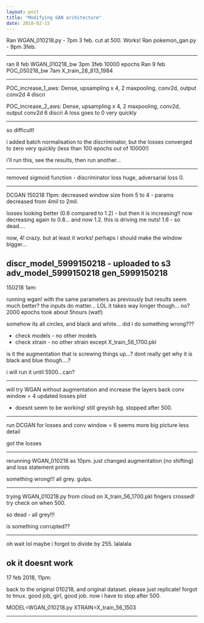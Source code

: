 ```yaml
---
layout: post
title: "Modifying GAN architecture"
date: 2018-02-15
---
```


Ran WGAN_010218.py - 7pm 3 feb. cut at 500. Works!
Ran pokemon_gan.py - 9pm 3feb. 

---

ran 8 feb WGAN_010218_bw 3pm 3feb 10000 epochs
Ran 9 feb POC_050218_bw 7am X_train_28_813_1984

---

POC_increase_1_aws: 
Dense, upsampling x 4, 2 maxpooling, conv2d, output conv2d
4 discri

POC_increase_2_aws: 
Dense, upsampling x 4, 2 maxpooling, conv2d, output conv2d
6 discri
A loss goes to 0 very quickly

---

so difficult!

i added batch normalisation to the discriminator, but the losses converged to zero very quickly (less than 100 epochs out of 10000!)

i'll run this, see the results, then run another...

---

removed sigmoid function - discriminator loss huge, adversarial loss 0.

---

DCGAN
150218 11pm: decreased window size from 5 to 4 - params decreased from 4mil to 2mil.

losses looking better (0.6 compared to 1.2) - but then it is increasing!! now decreasing again to 0.8... and now 1.2. this is driving me nuts! 1.6 - so dead....

now, 4! crazy. but at least it works! perhaps i should make the window bigger...


discr_model_5999150218 - uploaded to s3
adv_model_5999150218
gen_5999150218
---

150218 1am:

running wgan! with the same parameters as previously but results seem much better?
the inputs do matter... LOL
it takes way longer though... no? 2000 epochs took about 5hours (wat!)

somehow its all circles, and black and white... did i do something wrong???

- check models - no other models
- check xtrain - no other xtrain except X_train_56_1700.pkl

is it the augmentation that is screwing things up...? dont really get why it is black and blue though....?

i will run it until 5500...can?

---

will try WGAN without augmentation
and increase the layers back
conv window = 4
updated losses plot

- doesnt seem to be working! still greyish bg. stopped after 500.

---

run DCGAN for losses and conv window = 6
seems more big picture
less detail

got the losses

---

rerunning WGAN_010218 as 10pm.
just changed augmentation (no shifting) and loss statement prints

something wrong!!! all grey. gulps.

---

trying WGAN_010218.py from cloud
on X_train_56_1700.pkl
fingers crossed! try check on when 500.

so dead - all grey!!!

is something corrupted??

---

oh wait lol maybe i forgot to divide by 255.
lalalala

ok it doesnt work
---

17 feb 2018, 11pm:

back to the original 010218, and original dataset.
please just replicate!
forgot to tmux. good job, girl, good job.
now i have to stop after 500.

MODEL=WGAN_010218.py
XTRAIN=X_train_56_1503

---

